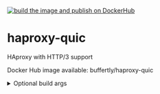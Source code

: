 [![build the image and publish on DockerHub](https://github.com/ZsBT/haproxy-quic/actions/workflows/docker-image.yml/badge.svg)](https://github.com/ZsBT/haproxy-quic/actions/workflows/docker-image.yml)

# haproxy-quic
HAproxy with HTTP/3 support

Docker Hub image available: buffertly/haproxy-quic

<details>
  <summary>Optional build args</summary>


  GNUDIST: The GNU Linux docker base image. Default: `debian:stable`

  LUA_VERSION: Default: 5.4

  HAPROXY_VERSION: The HAProxy version

  OPTIONAL_PACKAGES: OS packages you need in the container, separated with spaces. Default: `iputils-ping`

  HAPROXY_MAKE_ARGS: Arguments to add to `make`
  
</details>
